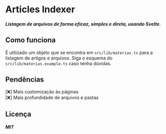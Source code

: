 # Articles Indexer

##### Listagem de arquivos de forma eficaz, simples e direta, usando Svelte.

## Como funciona

É utilizado um objeto que se encontra em `src/lib/materias.ts` para a listagem de artigos e arquivos. Siga o esquema do `src/lib/materias.example.ts` caso tenha dúvidas.

## Pendências

[❌] Mais customização às páginas  
[❌] Mais profundidade de arquivos e pastas

## Licença

##### MIT
